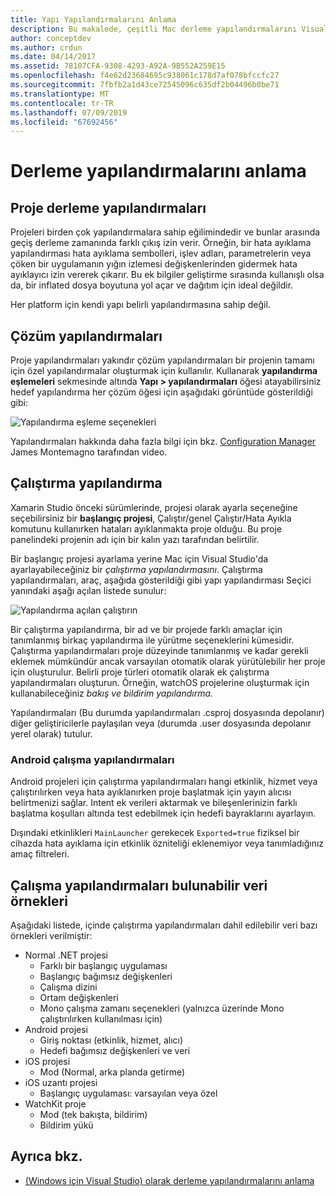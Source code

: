 ```yaml
---
title: Yapı Yapılandırmalarını Anlama
description: Bu makalede, çeşitli Mac derleme yapılandırmalarını Visual Studio'da açıklanır.
author: conceptdev
ms.author: crdun
ms.date: 04/14/2017
ms.assetid: 78107CFA-9308-4293-A92A-9B552A259E15
ms.openlocfilehash: f4e62d23684695c938061c178d7af078bfccfc27
ms.sourcegitcommit: 7fbfb2a1d43ce72545096c635df2b04496b0be71
ms.translationtype: MT
ms.contentlocale: tr-TR
ms.lasthandoff: 07/09/2019
ms.locfileid: "67692456"
---
```

# <a name="understanding-build-configurations"></a>Derleme yapılandırmalarını anlama

## <a name="project-build-configurations"></a>Proje derleme yapılandırmaları

Projeleri birden çok yapılandırmalara sahip eğilimindedir ve bunlar arasında geçiş derleme zamanında farklı çıkış izin verir. Örneğin, bir hata ayıklama yapılandırması hata ayıklama sembolleri, işlev adları, parametrelerin veya çöken bir uygulamanın yığın izlemesi değişkenlerinden gidermek hata ayıklayıcı izin vererek çıkarır. Bu ek bilgiler geliştirme sırasında kullanışlı olsa da, bir inflated dosya boyutuna yol açar ve dağıtım için ideal değildir.

Her platform için kendi yapı belirli yapılandırmasına sahip değil.

## <a name="solution-configurations"></a>Çözüm yapılandırmaları

Proje yapılandırmaları yakındır çözüm yapılandırmaları bir projenin tamamı için özel yapılandırmalar oluşturmak için kullanılır. Kullanarak **yapılandırma eşlemeleri** sekmesinde altında **Yapı > yapılandırmaları** öğesi atayabilirsiniz hedef yapılandırma her çözüm öğesi için aşağıdaki görüntüde gösterildiği gibi:

![Yapılandırma eşleme seçenekleri](media/projects-and-solutions-image3.png)

Yapılandırmaları hakkında daha fazla bilgi için bkz. [Configuration Manager](https://www.youtube.com/watch?v=tjSdkqYh5Vg) James Montemagno tarafından video.

## <a name="run-configuration"></a>Çalıştırma yapılandırma

Xamarin Studio önceki sürümlerinde, projesi olarak ayarla seçeneğine seçebilirsiniz bir **başlangıç projesi**, Çalıştır/genel Çalıştır/Hata Ayıkla komutunu kullanırken hataları ayıklanmakta proje olduğu. Bu proje panelindeki projenin adı için bir kalın yazı tarafından belirtilir.

Bir başlangıç projesi ayarlama yerine Mac için Visual Studio'da ayarlayabileceğiniz bir _çalıştırma yapılandırmasını_. Çalıştırma yapılandırmaları, araç, aşağıda gösterildiği gibi yapı yapılandırması Seçici yanındaki aşağı açılan listede sunulur:

![Yapılandırma açılan çalıştırın](media/projects-and-solutions-image8.png)

Bir çalıştırma yapılandırma, bir ad ve bir projede farklı amaçlar için tanımlanmış birkaç yapılandırma ile yürütme seçeneklerini kümesidir. Çalıştırma yapılandırmaları proje düzeyinde tanımlanmış ve kadar gerekli eklemek mümkündür ancak varsayılan otomatik olarak yürütülebilir her proje için oluşturulur. Belirli proje türleri otomatik olarak ek çalıştırma yapılandırmaları oluşturun. Örneğin, watchOS projelerine oluşturmak için kullanabileceğiniz _bakış ve bildirim yapılandırma._

Yapılandırmaları (Bu durumda yapılandırmaları .csproj dosyasında depolanır) diğer geliştiricilerle paylaşılan veya (durumda .user dosyasında depolanır yerel olarak) tutulur.

### <a name="android-run-configurations"></a>Android çalışma yapılandırmaları

Android projeleri için çalıştırma yapılandırmaları hangi etkinlik, hizmet veya çalıştırılırken veya hata ayıklanırken proje başlatmak için yayın alıcısı belirtmenizi sağlar. Intent ek verileri aktarmak ve bileşenlerinizin farklı başlatma koşulları altında test edebilmek için hedefi bayraklarını ayarlayın.

Dışındaki etkinlikleri `MainLauncher` gerekecek `Exported=true` fiziksel bir cihazda hata ayıklama için etkinlik özniteliği eklenemiyor veya tanımladığınız amaç filtreleri.

## <a name="examples-of-data-that-might-be-included-in-run-configurations"></a>Çalışma yapılandırmaları bulunabilir veri örnekleri

Aşağıdaki listede, içinde çalıştırma yapılandırmaları dahil edilebilir veri bazı örnekleri verilmiştir:

* Normal .NET projesi
    * Farklı bir başlangıç uygulaması
    * Başlangıç bağımsız değişkenleri
    * Çalışma dizini
    * Ortam değişkenleri
    * Mono çalışma zamanı seçenekleri (yalnızca üzerinde Mono çalıştırılırken kullanılması için)
* Android projesi
    * Giriş noktası (etkinlik, hizmet, alıcı)
    * Hedefi bağımsız değişkenleri ve veri
* iOS projesi
    * Mod (Normal, arka planda getirme)
* iOS uzantı projesi
    * Başlangıç uygulaması: varsayılan veya özel
* WatchKit proje
    * Mod (tek bakışta, bildirim)
    * Bildirim yükü

## <a name="see-also"></a>Ayrıca bkz.

- [(Windows için Visual Studio) olarak derleme yapılandırmalarını anlama](/visualstudio/ide/understanding-build-configurations)